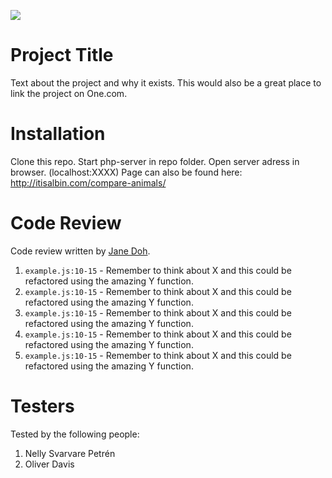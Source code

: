 ![](https://media.giphy.com/media/jKlOG7dKhAUKc/source.gif)

# Project Title

Text about the project and why it exists. This would also be a great place to link the project on One.com.

# Installation

Clone this repo.
Start php-server in repo folder.
Open server adress in browser. (localhost:XXXX)
Page can also be found here: http://itisalbin.com/compare-animals/

# Code Review

Code review written by [Jane Doh](https://github.com/username).

1. `example.js:10-15` - Remember to think about X and this could be refactored using the amazing Y function.
2. `example.js:10-15` - Remember to think about X and this could be refactored using the amazing Y function.
3. `example.js:10-15` - Remember to think about X and this could be refactored using the amazing Y function.
4. `example.js:10-15` - Remember to think about X and this could be refactored using the amazing Y function.
5. `example.js:10-15` - Remember to think about X and this could be refactored using the amazing Y function.

# Testers

Tested by the following people:

1. Nelly Svarvare Petrén
2. Oliver Davis
